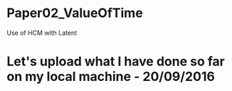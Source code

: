 # Paper02_ValueOfTime
Use of HCM with Latent 
# Let's upload what I have done so far on my local machine - 20/09/2016
